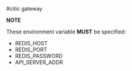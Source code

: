#citic gateway

**NOTE**

These environment variable **MUST** be specified:
* REDIS_HOST
* REDIS_PORT
* REDIS_PASSWORD
* API_SERVER_ADDR 
